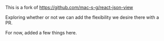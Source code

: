 This is a fork of https://github.com/mac-s-g/react-json-view

Exploring whether or not we can add the flexibility we desire there with a PR.

For now, added a few things here.
